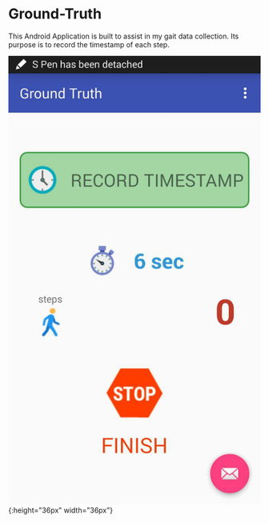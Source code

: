 # Ground-Truth
This Android Application is built to assist in my gait data collection. Its purpose is to record the timestamp of each step.

![Ground Truth Screenshot](https://github.com/Thearith/Ground-Truth/blob/master/Screenshot.jpg){:height="36px" width="36px"}

